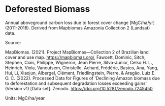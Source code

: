 # Deforested Biomass

Annual aboveground carbon loss due to forest cover change [MgC/ha/yr] (2011-2018). Derived from Mapbiomas Amazonia Collection 2 (Landsat) data.

Source:

MapBiomas. (2021). Project MapBiomas—Collection 2 of Brazilian land cover and use map. https://mapbiomas.org/, Fawcett, Dominic, Sitch, Stephen, Ciais, Philippe, Wigneron, Jean Pierre, Silva-Junior, Celso H. L., Heinrich, Viola, Vancutsem, Christelle, Achard, Frédéric, Bastos, Ana, Yang, Hui, Li, Xiaojun, Albergel, Clément, Friedlingstein, Pierre, & Aragão, Luiz E. O. C. (2022). Processed Data for Figures of 'Declining Amazon biomass due to deforestation and subsequent degradation losses exceeding gains' (Version v1) [Data set]. Zenodo. https://doi.org/10.5281/zenodo.7245450

Units: MgC/ha/year
